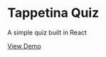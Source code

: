 # **Tappetina Quiz**

A simple quiz built in React

[View Demo](http://tappetina-quiz.herokuapp.com/)
